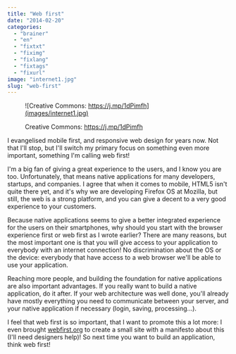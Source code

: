 ```yaml
---
title: "Web first"
date: "2014-02-20"
categories: 
  - "brainer"
  - "en"
  - "fixtxt"
  - "fiximg"
  - "fixlang"
  - "fixtags"
  - "fixurl"
image: "internet1.jpg"
slug: "web-first"
---
```


<figure>

![Creative Commons: https://j.mp/1dPimfh](images/internet1.jpg)

<figcaption>

Creative Commons: https://j.mp/1dPimfh

</figcaption>

</figure>

I evangelised mobile first, and responsive web design for years now. Not that I'll stop, but I'll switch my primary focus on something even more important, something I'm calling web first!

I'm a big fan of giving a great experience to the users, and I know you are too. Unfortunately, that means native applications for many developers, startups, and companies. I agree that when it comes to mobile, HTML5 isn't quite there yet, and it's why we are developing Firefox OS at Mozilla, but still, the web is a strong platform, and you can give a decent to a very good experience to your customers.

Because native applications seems to give a better integrated experience for the users on their smartphones, why should you start with the browser experience first or web first as I wrote earlier? There are many reasons, but the most important one is that you will give access to your application to everybody with an internet connection! No discrimination about the OS or the device: everybody that have access to a web browser we'll be able to use your application.

Reaching more people, and building the foundation for native applications are also important advantages. If you really want to build a native application, do it after. If your web architecture was well done, you'll already have mostly everything you need to communicate between your server, and your native application if necessary (login, saving, processing...).

I feel that web first is so important, that I want to promote this a lot more: I even brought [webfirst.org](https://webfirst.org "Web First") to create a small site with a manifesto about this (I'll need designers help)! So next time you want to build an application, think web first!
